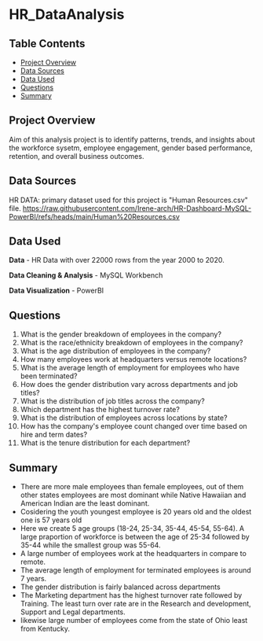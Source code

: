 # HR_DataAnalysis
## Table Contents

- [Project Overview](#project-overview)
- [Data Sources](#data-sources)
- [Data Used](#data-used)
- [Questions](#questions)
- [Summary](#summary)
  
## Project Overview 
Aim of this analysis project is to identify patterns, trends, and insights about the workforce sysetm, employee engagement, gender based performance, retention, and overall business outcomes.

## Data Sources
HR DATA: primary dataset used for this project is "Human Resources.csv" file.
https://raw.githubusercontent.com/Irene-arch/HR-Dashboard-MySQL-PowerBI/refs/heads/main/Human%20Resources.csv

## Data Used
**Data** - HR Data with over 22000 rows from the year 2000 to 2020.

**Data Cleaning & Analysis** - MySQL Workbench

**Data Visualization** - PowerBI

## Questions

1. What is the gender breakdown of employees in the company?
2. What is the race/ethnicity breakdown of employees in the company?
3. What is the age distribution of employees in the company?
4. How many employees work at headquarters versus remote locations?
5. What is the average length of employment for employees who have been terminated?
6. How does the gender distribution vary across departments and job titles?
7. What is the distribution of job titles across the company?
8. Which department has the highest turnover rate?
9. What is the distribution of employees across locations by state?
10. How has the company's employee count changed over time based on hire and term dates?
11. What is the tenure distribution for each department?

## Summary
 - There are more male employees than female employees, out of them other states employees are most dominant while Native Hawaiian and American Indian are the least dominant.
 - Cosidering the youth youngest employee is 20 years old and the oldest one is 57 years old
 - Here we create 5 age groups (18-24, 25-34, 35-44, 45-54, 55-64). A large praportion of workforce is between the age of 25-34 followed by 35-44 while the smallest group was 55-64.
 - A large number of employees work at the headquarters in compare to remote.
 - The average length of employment for terminated employees is around 7 years.
 - The gender distribution  is fairly balanced across departments 
 - The Marketing department has the highest turnover rate followed by Training. The least turn over rate are in the Research and development, Support and Legal departments.
 - likewise large number of employees come from the state of Ohio least from Kentucky.
